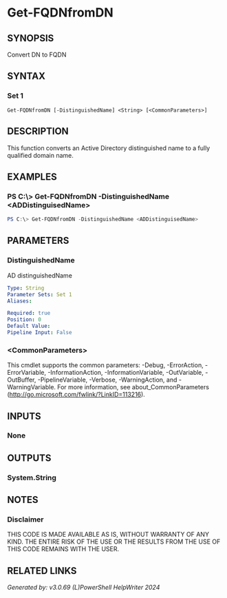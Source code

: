 ﻿# Get-FQDNfromDN

## SYNOPSIS
Convert DN to FQDN

## SYNTAX

### Set 1
```
Get-FQDNfromDN [-DistinguishedName] <String> [<CommonParameters>]
```

## DESCRIPTION
This function converts an Active Directory distinguished name to a fully qualified domain name.



## EXAMPLES

### PS C:\\\> Get-FQDNfromDN -DistinguishedName <ADDistinguisedName\>

```powershell
PS C:\> Get-FQDNfromDN -DistinguishedName <ADDistinguisedName>
```

## PARAMETERS

### DistinguishedName
AD distinguishedName



```yaml
Type: String
Parameter Sets: Set 1
Aliases: 

Required: true
Position: 0
Default Value: 
Pipeline Input: False
```

### \<CommonParameters\>
This cmdlet supports the common parameters: -Debug, -ErrorAction, -ErrorVariable, -InformationAction, -InformationVariable, -OutVariable, -OutBuffer, -PipelineVariable, -Verbose, -WarningAction, and -WarningVariable. For more information, see about_CommonParameters (http://go.microsoft.com/fwlink/?LinkID=113216).

## INPUTS

### None


## OUTPUTS

### System.String


## NOTES

### Disclaimer
THIS CODE IS MADE AVAILABLE AS IS, WITHOUT WARRANTY OF ANY KIND. THE ENTIRE RISK OF THE USE OR THE RESULTS FROM THE USE OF THIS CODE REMAINS WITH THE USER.

## RELATED LINKS


*Generated by: v3.0.69 (L)PowerShell HelpWriter 2024*
